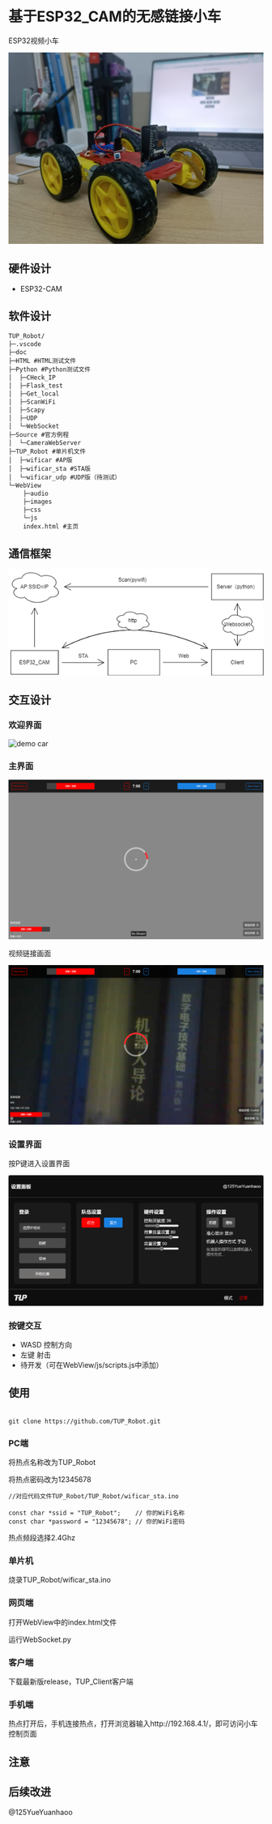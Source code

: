 # 基于ESP32_CAM的无感链接小车

ESP32视频小车

![demo car](doc/demo_car.jpg)

## 硬件设计

- ESP32-CAM
  
## 软件设计

``` file tree
TUP_Robot/
├─.vscode
├─doc
├─HTML #HTML测试文件
├─Python #Python测试文件
│  ├─CHeck_IP
│  ├─Flask_test
│  ├─Get_local
│  ├─ScanWiFi
│  ├─Scapy
│  ├─UDP
│  └─WebSocket
├─Source #官方例程
│  └─CameraWebServer
├─TUP_Robot #单片机文件
│  ├─wificar #AP版
│  ├─wificar_sta #STA版
│  └─wificar_udp #UDP版（待测试）
└─WebView
    ├─audio
    ├─images
    ├─css
    └─js
    index.html #主页
```

## 通信框架

![demo car](doc/frame.png)

## 交互设计

### 欢迎界面

![demo car](doc/welcome.png)

### 主界面

![demo car](doc/main.png)

视频链接画面

![demo car](doc/main-2.png)

### 设置界面

按P键进入设置界面

![demo car](doc/dialog.png)

### 按键交互

- WASD 控制方向
- 左键 射击
- 待开发（可在WebView/js/scripts.js中添加）

## 使用

``` git bash

git clone https://github.com/TUP_Robot.git

```

### PC端

将热点名称改为TUP_Robot

将热点密码改为12345678

``` windows
//对应代码文件TUP_Robot/TUP_Robot/wificar_sta.ino

const char *ssid = "TUP_Robot";    // 你的WiFi名称
const char *password = "12345678"; // 你的WiFi密码

```

热点频段选择2.4Ghz

### 单片机

烧录TUP_Robot/wificar_sta.ino

### 网页端

打开WebView中的index.html文件

运行WebSocket.py

### 客户端

下载最新版release，TUP_Client客户端

### 手机端

热点打开后，手机连接热点，打开浏览器输入http://192.168.4.1/，即可访问小车控制页面

## 注意

## 后续改进

@125YueYuanhaoo
